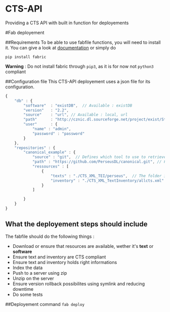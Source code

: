 CTS-API
=======

Providing a CTS API with built in function for deployements

#Fab deployement

##Requirements
To be able to use fabfile functions, you will need to install it. You can give a look at [documentation](http://www.fabfile.org/installing.html) or simply do 
```shell
pip install fabric
```
**Warning** : Do not install fabric through `pip3`, as it is for now not `python3` compliant

##Configuration file
This CTS-API deployement uses a json file for its configuration. 
```javascript
{
	"db" : {
		"software"	: "existDB",  // Available : existDB
		"version"	: "2.2",
		"source"	: "url", // Available : local, url
		"path"		: "http://cznic.dl.sourceforge.net/project/exist/Stable/2.2/eXist-db-setup-2.2.jar",  // A url or an absolute path
		"user"		: {
			"name" : "admin",
			"password" : "password"
		}
	},
	"repositories" : {
		"canonical_example" : {
			"source" : "git",  // Defines which tool to use to retrieve the data. Available : git, local
			"path" : "https://github.com/PerseusDL/canonical.git", // For git, a URL, for local, an absolute path
			"ressources" : [
				{
					"texts" : "./CTS_XML_TEI/perseus",  // The folder in which fab will find the texts
					"inventory" : "./CTS_XML_TextInventory/allcts.xml" // The file which holds CTS informations
				}
			]

		}
	}
}
```

## What the deployement steps should include
The fabfile should do the following things :
- Download or ensure that resources are available, wether it's **text** or **software**
- Ensure text and inventory are CTS compliant
- Ensure text and inventory holds right informations
- Index the data
- Push to a server using zip
- Unzip on the server
- Ensure version rollback possibilites using symlink and reducing downtime 
- Do some tests

##Deployement command
`fab deploy`